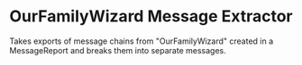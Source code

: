 # OurFamilyWizard Message Extractor
Takes exports of message chains from "OurFamilyWizard" created in a MessageReport and breaks them into separate messages.
